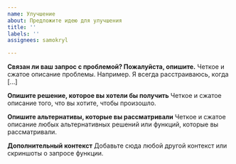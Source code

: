 ```yaml
---
name: Улучшение
about: Предложите идею для улучшения
title: ''
labels: ''
assignees: samokryl

---
```


**Связан ли ваш запрос с проблемой? Пожалуйста, опишите.**
Четкое и сжатое описание проблемы. Например. Я всегда расстраиваюсь, когда [...]

**Опишите решение, которое вы хотели бы получить**
Четкое и сжатое описание того, что вы хотите, чтобы произошло.

**Опишите альтернативы, которые вы рассматривали**
Четкое и сжатое описание любых альтернативных решений или функций, которые вы рассматривали.

**Дополнительный контекст**
Добавьте сюда любой другой контекст или скриншоты о запросе функции.
